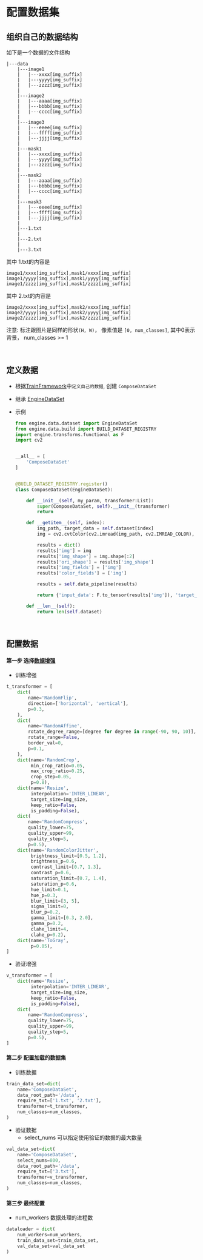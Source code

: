 #  配置数据集 

## 组织自己的数据结构  

如下是一个数据的文件结构
```none
|---data
    |---image1
    |   |---xxxx[img_suffix]
    |   |---yyyy[img_suffix]
    |   |---zzzz[img_suffix]
    |
    |---image2
    |   |---aaaa[img_suffix]
    |   |---bbbb[img_suffix]
    |   |---cccc[img_suffix] 
    |   
    |---image3
    |   |---eeee[img_suffix]
    |   |---ffff[img_suffix]
    |   |---jjjj[img_suffix]  
    |   
    |---mask1
    |   |---xxxx[img_suffix]
    |   |---yyyy[img_suffix]
    |   |---zzzz[img_suffix]
    |
    |---mask2
    |   |---aaaa[img_suffix]
    |   |---bbbb[img_suffix]
    |   |---cccc[img_suffix] 
    |
    |---mask3
    |   |---eeee[img_suffix]
    |   |---ffff[img_suffix]
    |   |---jjjj[img_suffix] 
    |     
    |---1.txt
    |   
    |---2.txt
    |
    |---3.txt
```   
其中 1.txt的内容是
```none
image1/xxxx[img_suffix],mask1/xxxx[img_suffix]
image1/yyyy[img_suffix],mask1/yyyy[img_suffix]
image1/zzzz[img_suffix],mask1/zzzz[img_suffix]
```   
其中 2.txt的内容是
```none
image2/xxxx[img_suffix],mask2/xxxx[img_suffix]
image2/yyyy[img_suffix],mask2/yyyy[img_suffix]
image2/zzzz[img_suffix],mask2/zzzz[img_suffix]
```   
注意: 标注跟图片是同样的形状`(H, W)`， 像素值是 `[0, num_classes]`, 其中0表示背景， num_classes >= 1  

<br>  

## 定义数据  
- 根据[TrainFramework](https://github.com/shengdewu/TrainFramework/blob/master/README.md)中`定义自己的数据`, 创建 `ComposeDataSet`

- 继承 [EngineDataSet](https://github.com/shengdewu/TrainFramework/blob/master/engine/data/dataset.py)  


- 示例  

    ```python
    from engine.data.dataset import EngineDataSet
    from engine.data.build import BUILD_DATASET_REGISTRY
    import engine.transforms.functional as F
    import cv2


    __all__ = [
        'ComposeDataSet'
    ]


    @BUILD_DATASET_REGISTRY.register()
    class ComposeDataSet(EngineDataSet):
    
        def __init__(self, my_param, transformer:List):
            super(ComposeDataSet, self).__init__(transformer)
            return

        def __getitem__(self, index):
            img_path, target_data = self.dataset[index]
            img = cv2.cvtColor(cv2.imread(img_path, cv2.IMREAD_COLOR), cv2.COLOR_BGR2RGB)

            results = dict()
            results['img'] = img
            results['img_shape'] = img.shape[:2]
            results['ori_shape'] = results['img_shape']
            results['img_fields'] = ['img']
            results['color_fields'] = ['img']

            results = self.data_pipeline(results)

            return {'input_data': F.to_tensor(results['img']), 'target_data': target_data}

        def __len__(self):
            return len(self.dataset)

    ```


<br>  

## 配置数据  

#### 第一步 选择[数据增强](https://github.com/shengdewu/TrainFramework/blob/master/doc/data_aug.md)  

- 训练增强
```python
t_transformer = [
    dict(
        name='RandomFlip',
        direction=['horizontal', 'vertical'],
        p=0.3,
    ),
    dict(
        name='RandomAffine',
        rotate_degree_range=[degree for degree in range(-90, 90, 10)],
        rotate_range=False,
        border_val=0,
        p=0.1,
    ),
    dict(name='RandomCrop',
         min_crop_ratio=0.05,
         max_crop_ratio=0.25,
         crop_step=0.05,
         p=0.8),
    dict(name='Resize',
         interpolation='INTER_LINEAR',
         target_size=img_size,
         keep_ratio=False,
         is_padding=False),
    dict(
        name='RandomCompress',
        quality_lower=75,
        quality_upper=99,
        quality_step=5,
        p=0.5),
    dict(name='RandomColorJitter',
         brightness_limit=[0.5, 1.2],
         brightness_p=0.6,
         contrast_limit=[0.7, 1.3],
         contrast_p=0.6,
         saturation_limit=[0.7, 1.4],
         saturation_p=0.6,
         hue_limit=0.1,
         hue_p=0.3,
         blur_limit=[3, 5],
         sigma_limit=0,
         blur_p=0.2,
         gamma_limit=[0.3, 2.0],
         gamma_p=0.2,
         clahe_limit=4,
         clahe_p=0.2),
    dict(name='ToGray',
         p=0.05),
]
```   
- 验证增强
```python
v_transformer = [
    dict(name='Resize',
         interpolation='INTER_LINEAR',
         target_size=img_size,
         keep_ratio=False,
         is_padding=False),
    dict(
        name='RandomCompress',
        quality_lower=75,
        quality_upper=99,
        quality_step=5,
        p=0.5),
]
```

#### 第二步 配置加载的数据集

- 训练数据
```python
train_data_set=dict(
    name='ComposeDataSet',
    data_root_path='/data',
    require_txt=['1.txt', '2.txt'],
    transformer=t_transformer,
    num_classes=num_classes,
)

```  
- 验证数据  
    - select_nums 可以指定使用验证的数据的最大数量
```python
val_data_set=dict(
    name='ComposeDataSet',
    select_nums=800,
    data_root_path='/data',
    require_txt=['3.txt'],
    transformer=v_transformer,
    num_classes=num_classes,
)
```

#### 第三步 最终配置   

- num_workers 数据处理的进程数  

```python
dataloader = dict(
    num_workers=num_workers,
    train_data_set=train_data_set,
    val_data_set=val_data_set
)
```  
